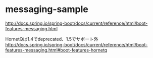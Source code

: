 # messaging-sample

http://docs.spring.io/spring-boot/docs/current/reference/html/boot-features-messaging.html


HornetQは1.4でdeprecated、1.5でサポート外  
http://docs.spring.io/spring-boot/docs/current/reference/html/boot-features-messaging.html#boot-features-hornetq
